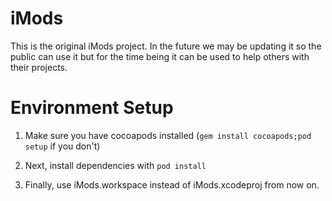 iMods
===

This is the original iMods project. In the future we may be updating it so the public can use it but for the time being it can be used to help others with their projects.

Environment Setup
===

1. Make sure you have cocoapods installed (`gem install cocoapods;pod setup` if you don't)

2. Next, install dependencies with `pod install`

3. Finally, use iMods.workspace instead of iMods.xcodeproj from now on.

